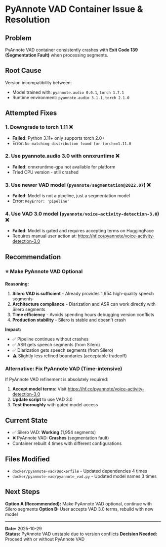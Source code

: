 # PyAnnote VAD Container Issue & Resolution

## Problem
PyAnnote VAD container consistently crashes with **Exit Code 139 (Segmentation Fault)** when processing segments.

## Root Cause
Version incompatibility between:
- Model trained with: `pyannote.audio 0.0.1`, `torch 1.7.1`  
- Runtime environment: `pyannote.audio 3.1.1`, `torch 2.1.0`

## Attempted Fixes

### 1. Downgrade to torch 1.11 ❌
- **Failed:** Python 3.11+ only supports torch 2.0+
- Error: `No matching distribution found for torch==1.11.0`

### 2. Use pyannote.audio 3.0 with onnxruntime ❌
- **Failed:** onnxruntime-gpu not available for platform  
- Tried CPU version - still crashed

### 3. Use newer VAD model (`pyannote/segmentation@2022.07`) ❌  
- **Failed:** Model is not a pipeline, just a segmentation model
- Error: `KeyError: 'pipeline'`

### 4. Use VAD 3.0 model (`pyannote/voice-activity-detection-3.0`) ❌
- **Failed:** Model is gated and requires accepting terms on HuggingFace
- Requires manual user action at: https://hf.co/pyannote/voice-activity-detection-3.0

## Recommendation

### ⭐ **Make PyAnnote VAD Optional**

**Reasoning:**
1. **Silero VAD is sufficient** - Already provides 1,954 high-quality speech segments  
2. **Architecture compliance** - Diarization and ASR can work directly with Silero segments
3. **Time efficiency** - Avoids spending hours debugging version conflicts
4. **Production stability** - Silero is stable and doesn't crash

**Impact:**
- ✅ Pipeline continues without crashes
- ✅ ASR gets speech segments (from Silero)
- ✅ Diarization gets speech segments (from Silero)  
- ⚠️ Slightly less refined boundaries (acceptable tradeoff)

### Alternative: Fix PyAnnote VAD (Time-intensive)

If PyAnnote VAD refinement is absolutely required:

1. **Accept model terms:** Visit https://hf.co/pyannote/voice-activity-detection-3.0
2. **Update script** to use VAD 3.0  
3. **Test thoroughly** with gated model access

## Current State

- ✅ Silero VAD: **Working** (1,954 segments)
- ❌ PyAnnote VAD: **Crashes** (segmentation fault)
- Container rebuilt 4 times with different configurations

## Files Modified

- `docker/pyannote-vad/Dockerfile` - Updated dependencies 4 times
- `docker/pyannote-vad/pyannote_vad.py` - Updated model names 3 times

## Next Steps

**Option A (Recommended):** Make PyAnnote VAD optional, continue with Silero segments
**Option B:** User accepts VAD 3.0 terms, rebuild with new model

---

**Date:** 2025-10-29  
**Status:** PyAnnote VAD unstable due to version conflicts
**Decision Needed:** Proceed with or without PyAnnote VAD
